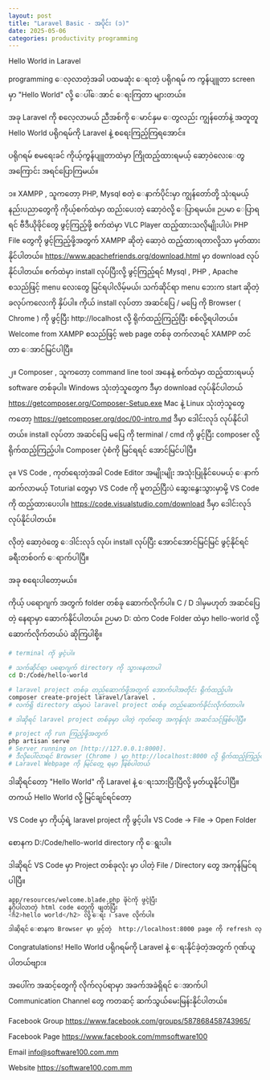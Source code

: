 ```yaml
---
layout: post
title: "Laravel Basic - အပိုင်း (၁)"
date: 2025-05-06
categories: productivity programming
---
```

Hello World in Laravel

programming ေလ့လာတဲ့အခါ ပထမဆုံး ေရးတဲ့ ပရိုဂရမ် က ကွန်ပျူတာ screen မှာ "Hello World" လို့ ေပါ်ေအာင် ေရးကြတာ များတယ်။

အခု Laravel ကို စလေ့လာမယ် ညီအစ်ကို ေမာင်နှမ ေတွလည်း ကျွန်တော်နဲ့ အတူတူ Hello World ပရိုဂရမ်ကို Laravel နဲ့ စရေးကြည့်ကြရအောင်။

ပရိုဂရမ် စမရေးခင် ကိုယ့်ကွန်ပျူတာထဲမှာ ကြိုထည့်ထားရမယ့်  ဆော့ဝဲလေးေတွ အကြောင်း အရင်ပြောကြမယ်။

၁။ XAMPP , သူကတော့ PHP, Mysql စတဲ့ ေနာက်ပိုင်းမှာ ကျွန်တော်တို့ သုံးရမယ့် နည်းပညာတွေကို ကိုယ့်စက်ထဲမှာ ထည်းပေးတဲ့ ဆော့ဝဲလို့ ေပြာရမယ်။ ဉပမာ ေပြာရရင် ဗီဒီယိုဖိုင်တွေ ဖွင့်ကြည့်ဖို့ စက်ထဲမှာ VLC Player ထည့်ထားသလိုမျိုးပါပဲ၊​ PHP File တွေကို ဖွင့်ကြည့်ဖို့အတွက် XAMPP ဆိုတဲ့ ဆော့ဝဲ ထည့်ထားရတာလို့သာ မှတ်ထားနိုင်ပါတယ်။ https://www.apachefriends.org/download.html မှာ download လုပ်နိုင်ပါတယ်။ စက်ထဲမှာ install လုပ်ပြီးလို့ ဖွင့်ကြည့်ရင် Mysql , PHP , Apache စသည်ဖြင့် menu လေးတွေ မြင်ရပါလိမ့်မယ်၊ သက်ဆိုင်ရာ menu ဘေးက start ဆိုတဲ့ ခလုပ်ကလေးကို နှိပ်ပါ။ ကိုယ် install လုပ်တာ အဆင်ပြေ / မပြေ ကို Browser ( Chrome ) ကို ဖွင့်ပြီး http://localhost လို့ ရိုက်ထည့်ကြည့်ပြီး စစ်လို့ရပါတယ်။ Welcome from XAMPP စသည်ဖြင့် web page တစ်ခု တက်လာရင် XAMPP တင်တာ ေအာင်မြင်ပါပြီ။ 

၂။ Composer , သူကတော့ command line tool အနေနဲ့ စက်ထဲမှာ ထည့်ထားရမယ့် software တစ်ခုပါ။ Windows သုံးတဲ့သူတွေက ဒီမှာ download လုပ်နိုင်ပါတယ်  https://getcomposer.org/Composer-Setup.exe Mac နဲ့ Linux သုံးတဲ့သူတွေကတော့ https://getcomposer.org/doc/00-intro.md ဒီမှာ ဒေါင်းလုဒ် လုပ်နိုင်ပါတယ်။ install လုပ်တာ အဆင်ပြေ မပြေ ကို terminal / cmd ကို ဖွင့်ပြီး composer လို့ ရိုက်ထည့်ကြည့်ပါ။ Composer ပုံစံကို မြင်ရရင် အောင်မြင်ပါပြီ။ 

၃။ VS Code , ကုတ်ရေးတဲ့အခါ Code Editor အမျိုးမျိုး အသုံးပြုနိုင်ပေမယ့် ေနာက် ဆက်လာမယ့် Toturial တွေမှာ VS Code ကို မူတည်ပြီးပဲ ဆွေးနွေးသွားမှာမို့ VS Code ကို ထည့်ထားပေးပါ။ https://code.visualstudio.com/download ဒီမှာ ဒေါင်းလုဒ် လုပ်နိုင်ပါတယ်။


လိုတဲ့ ဆော့ဝဲတွေ ေဒါင်းလုဒ် လုပ်၊ install လုပ်ပြီး အောင်အောင်မြင်မြင် ဖွင့်နိုင်ရင် ခရီးတစ်ဝက် ေရာက်ပါပြီ။ 

အခု စရေးပါတော့မယ်။

ကိုယ့် ပရောဂျက် အတွက် folder တစ်ခု ဆောက်လိုက်ပါ။ C / D ဒါမှမဟုတ် အဆင်ပြေတဲ့ နေရာမှာ ဆောက်နိုင်ပါတယ်။ ဉပမာ D: ထဲက Code Folder ထဲမှာ hello-world လို့ ဆောက်လိုက်တယ်ပဲ ဆိုကြပါစို့။



```bash
# terminal ကို ဖွင့်ပါ။

# သက်ဆိုင်ရာ ပရောဂျက် directory ကို သွားနေတာပါ
cd D:/Code/hello-world

# laravel project တစ်ခု တည်ဆောက်ဖို့အတွက် အောက်ပါအတိုင်း ရိုက်ထည့်ပါ။
composer create-project laravel/laravel .
# လက်ရှိ directory ထဲမှာပဲ laravel project တစ်ခု တည်ဆောက်ခိုင်းလိုက်တာပါ။

# ဒါဆိုရင် laravel project တစ်ခုမှာ ပါတဲ့ ကုတ်တွေ အကုန်လုံး အဆင်သင့်ဖြစ်ပါပြီ။

# project ကို run ကြည့်ဖို့အတွက်
php artisan serve
# Server running on [http://127.0.0.1:8000]. 
# ဒီလိုပေါ်လာရင် Browser (Chrome ) မှာ http://localhost:8000 လို့ ရိုက်ထည့်ကြည့်ပါ။
# Laravel Webpage ကို မြင်တွေ့ ရမှာ ဖြစ်ပါတယ်
```

ဒါဆိုရင်တော့ "Hello World" ကို Laravel နဲ့ ေရးသားပြီးပြီလို့ မှတ်ယူနိုင်ပါပြီ။
တကယ် Hello World လို့ မြင်ချင်ရင်တော့ 

VS Code မှာ ကိုယ့်ရဲ့ laravel project ကို ဖွင့်ပါ။ 
VS Code -> File -> Open Folder

စောနက D:/Code/hello-world directory ကို ေရွးပါ။

ဒါဆိုရင် VS Code မှာ Project တစ်ခုလုံး မှာ ပါတဲ့ File / Directory တွေ အကုန်မြင်ရပါပြီ။

```bash
app/resources/welcome.blade.php ဖိုင်ကို ဖွင့်ပြီး 
နဂိုပါလာတဲ့ html code တွေကို ဖျတ်ပြီး
<h2>hello world</h2> လို့ ေရး ၊​ save လိုက်ပါ။

ဒါဆိုရင် ေစာနက Browser မှာ ဖွင့်တဲ့  http://localhost:8000 page ကို refresh လုပ်ကြည့်ရင် Hello World လို့ မြင်တွေ့ရမှာ ဖြစ်ပါတယ်။
```

Congratulations!
Hello World ပရိုဂရမ်ကို Laravel နဲ့ ေရးနိုင်ခဲ့တဲ့အတွက် ဂုဏ်ယူပါတယ်ဗျား။

အပေါ်က အဆင့်တွေကို လိုက်လုပ်ရာမှာ အခက်အခဲရှိရင် ေအာက်ပါ  Communication Channel တွေ ကတဆင့် ဆက်သွယ်မေးမြန်းနိုင်ပါတယ်။

Facebook Group
https://www.facebook.com/groups/587868458743965/

Facebook Page
https://www.facebook.com/mmsoftware100

Email 
info@software100.com.mm

Website
https://software100.com.mm

